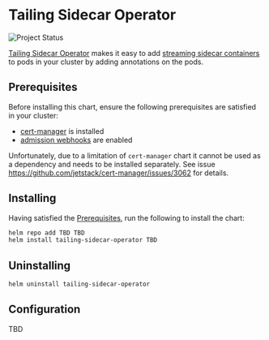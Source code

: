 # Tailing Sidecar Operator

![Project Status](https://img.shields.io/badge/status-alpha-important?style=for-the-badge)

[Tailing Sidecar Operator](https://github.com/SumoLogic/tailing-sidecar/tree/main/operator) makes it easy to add
[streaming sidecar containers](https://kubernetes.io/docs/concepts/cluster-administration/logging/#streaming-sidecar-container)
to pods in your cluster by adding annotations on the pods.

## Prerequisites

Before installing this chart, ensure the following prerequisites are satisfied in your cluster:

- [cert-manager](https://cert-manager.io/docs/installation/) is installed
- [admission webhooks](https://kubernetes.io/docs/reference/access-authn-authz/extensible-admission-controllers/#prerequisites)
  are enabled

Unfortunately, due to a limitation of `cert-manager` chart it cannot be used as a dependency and needs to be installed separately.
See issue https://github.com/jetstack/cert-manager/issues/3062 for details.

## Installing

Having satisfied the [Prerequisites](#prerequisites), run the following to install the chart:

```sh
helm repo add TBD TBD
helm install tailing-sidecar-operator TBD
```

## Uninstalling

```sh
helm uninstall tailing-sidecar-operator
```

## Configuration

TBD
